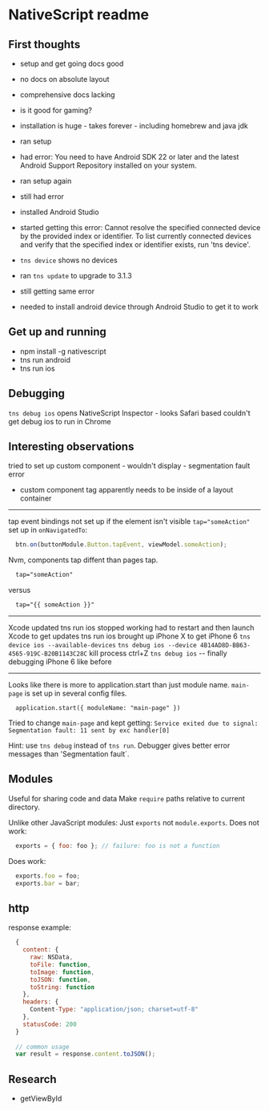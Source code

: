 NativeScript readme
===================

## First thoughts
- setup and get going docs good
- no docs on absolute layout
- comprehensive docs lacking
- is it good for gaming?

- installation is huge - takes forever - including homebrew and java jdk
- ran setup
- had error: You need to have Android SDK 22 or later and the latest Android Support Repository installed on your system.
- ran setup again
- still had error
- installed Android Studio
- started getting this error: Cannot resolve the specified connected device by the provided index or identifier. To list currently connected devices and verify that the specified index or identifier exists, run 'tns device'.
- `tns device` shows no devices
- ran `tns update` to upgrade to 3.1.3
- still getting same error
- needed to install android device through Android Studio to get it to work

## Get up and running
- npm install -g nativescript
- tns run android
- tns run ios

## Debugging
`tns debug ios` opens NativeScript Inspector - looks Safari based
couldn't get debug ios to run in Chrome

## Interesting observations
tried to set up custom component - wouldn't display - segmentation fault error
- custom component tag apparently needs to be inside of a layout container

------
tap event bindings not set up if the element isn't visible `tap="someAction"`
set up in `onNavigatedTo`:
```javascript
  btn.on(buttonModule.Button.tapEvent, viewModel.someAction);
```
Nvm, components tap diffent than pages tap.
```xml
  tap="someAction"
```
versus
```xml
  tap="{{ someAction }}"
```

------------
Xcode updated
tns run ios stopped working
had to restart and then launch Xcode to get updates
tns run ios brought up iPhone X
to get iPhone 6
`tns device ios --available-devices`
`tns debug ios --device 4B14AD8D-BB63-4565-919C-B20B1143C28C`
kill process ctrl+Z
`tns debug ios` -- finally debugging iPhone 6 like before


-------------------
Looks like there is more to application.start than just module name.
`main-page` is set up in several config files.
```
  application.start({ moduleName: "main-page" })
```
Tried to change `main-page` and kept getting: `Service exited due to signal: Segmentation fault: 11 sent by exc handler[0]`

Hint: use `tns debug` instead of `tns run`.  Debugger gives better error messages than 'Segmentation fault`.

## Modules
Useful for sharing code and data
Make `require` paths relative to current directory.

Unlike other JavaScript modules:
Just `exports` not `module.exports`.
Does not work:
```javascript
  exports = { foo: foo }; // failure: foo is not a function
```
Does work:
```javascript
  exports.foo = foo;
  exports.bar = bar;
```

## http
response example:
```javascript
  {
    content: {
      raw: NSData,
      toFile: function,
      toImage: function,
      toJSON: function,
      toString: function
    },
    headers: {
      Content-Type: "application/json; charset=utf-8"
    },
    statusCode: 200
  }
  
  // common usage
  var result = response.content.toJSON();
```

## Research
- getViewById